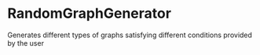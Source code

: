 # RandomGraphGenerator
 Generates different types of graphs satisfying different conditions provided by the user

